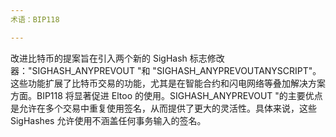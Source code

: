 ```yaml
---
术语：BIP118

---
```

改进比特币的提案旨在引入两个新的 SigHash 标志修改器："SIGHASH_ANYPREVOUT "和 "SIGHASH_ANYPREVOUTANYSCRIPT"。这些功能扩展了比特币交易的功能，尤其是在智能合约和闪电网络等叠加解决方案方面。BIP118 将显著促进 Eltoo 的使用。SIGHASH_ANYPREVOUT "的主要优点是允许在多个交易中重复使用签名，从而提供了更大的灵活性。具体来说，这些 SigHashes 允许使用不涵盖任何事务输入的签名。